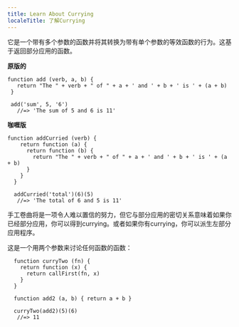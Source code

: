 ```yaml
---
title: Learn About Currying
localeTitle: 了解Currying
---
```

它是一个带有多个参数的函数并将其转换为带有单个参数的等效函数的行为。这基于返回部分应用的函数。

**原版的**
```
function add (verb, a, b) { 
   return "The " + verb + " of " + a + ' and ' + b + ' is ' + (a + b) 
 } 
 
 add('sum', 5, '6') 
   //=> 'The sum of 5 and 6 is 11' 
```

**咖喱版**
```
function addCurried (verb) { 
    return function (a) { 
      return function (b) { 
        return "The " + verb + " of " + a + ' and ' + b + ' is ' + (a + b) 
      } 
    } 
  } 
 
  addCurried('total')(6)(5) 
   //=> 'The total of 6 and 5 is 11' 
```

手工卷曲将是一项令人难以置信的努力，但它与部分应用的密切关系意味着如果你已经部分应用，你可以得到currying。或者如果你有currying，你可以派生左部分应用程序。

这是一个用两个参数来讨论任何函数的函数：
```
  function curryTwo (fn) { 
    return function (x) { 
      return callFirst(fn, x) 
    } 
  } 
 
  function add2 (a, b) { return a + b } 
 
  curryTwo(add2)(5)(6) 
   //=> 11 

```